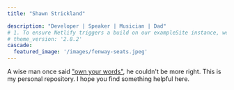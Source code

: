 ```yaml
---
title: "Shawn Strickland"

description: "Developer | Speaker | Musician | Dad"
# 1. To ensure Netlify triggers a build on our exampleSite instance, we need to change a file in the exampleSite directory.
# theme_version: '2.8.2'
cascade:
  featured_image: '/images/fenway-seats.jpeg'
---
```

A wise man once said ["own your words"](https://www.hanselman.com/blog/your-words-are-wasted), he couldn't be more right. This is my personal repository. I hope you find something helpful here.
